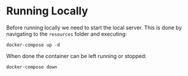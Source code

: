 
# Running Locally

Before running locally we need to start the local server. This is done by navigating to the ```resources``` folder and executing:

```
docker-compose up -d
```

When done the container can be left running or stopped:

```
docker-compose down
```
